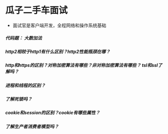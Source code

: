 # 瓜子二手车面试
+ 面试官是客户端开发，全程网络和操作系统基础

##### 代码题： 大数加法

##### http2相较于http1有什么区别？http2性能瓶颈在哪？

##### http和https的区别？对称加密算法有哪些？非对称加密算法有哪些？ tsl和ssl了解吗？

##### 进程和线程的区别？

##### 了解死锁吗？

##### cookie和session的区别？cookie有哪些属性？

##### 了解生产者消费者模型吗？



